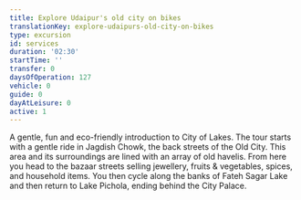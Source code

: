 ```yaml
---
title: Explore Udaipur's old city on bikes
translationKey: explore-udaipurs-old-city-on-bikes
type: excursion
id: services
duration: '02:30'
startTime: ''
transfer: 0
daysOfOperation: 127
vehicle: 0
guide: 0
dayAtLeisure: 0
active: 1
---
```

A gentle, fun and eco-friendly introduction to City of Lakes. The tour starts with a gentle ride in Jagdish Chowk, the back streets of the Old City. This area and its surroundings are lined with an array of old havelis. From here you head to the bazaar streets selling jewellery, fruits & vegetables, spices, and household items. You then cycle along the banks of Fateh Sagar Lake and then return to Lake Pichola, ending behind the City Palace.